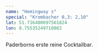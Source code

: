 ```yaml
---
name: "Hemingway s"
special: "Krombacher 0,3: 2,10"
lat: 51.716400697561824 
lon: 8.75535249710083
---
```

Paderborns erste reine Cocktailbar.
